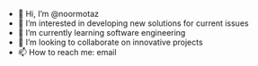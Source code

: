 - 👋 Hi, I’m @noormotaz
- 👀 I’m interested in developing new solutions for current issues
- 🌱 I’m currently learning software engineering
- 💞️ I’m looking to collaborate on innovative projects
- 📫 How to reach me: email

<!---
noormotaz/noormotaz is a ✨ special ✨ repository because its `README.md` (this file) appears on your GitHub profile.
You can click the Preview link to take a look at your changes.
--->
